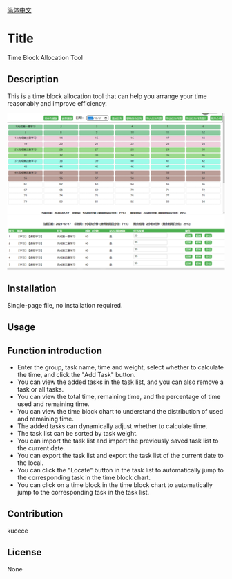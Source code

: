 [简体中文](README.md)
# Title

Time Block Allocation Tool

## Description

This is a time block allocation tool that can help you arrange your time reasonably and improve efficiency.

![截图1](chart-pic.png)
![截图2](table-pic.png)


## Installation

Single-page file, no installation required.

## Usage


## Function introduction

- Enter the group, task name, time and weight, select whether to calculate the time, and click the "Add Task" button.
- You can view the added tasks in the task list, and you can also remove a task or all tasks.
- You can view the total time, remaining time, and the percentage of time used and remaining time.
- You can view the time block chart to understand the distribution of used and remaining time.
- The added tasks can dynamically adjust whether to calculate time.
- The task list can be sorted by task weight.
- You can import the task list and import the previously saved task list to the current date.
- You can export the task list and export the task list of the current date to the local.
- You can click the "Locate" button in the task list to automatically jump to the corresponding task in the time block chart.
- You can click on a time block in the time block chart to automatically jump to the corresponding task in the task list.


## Contribution
kucece

## License
None
